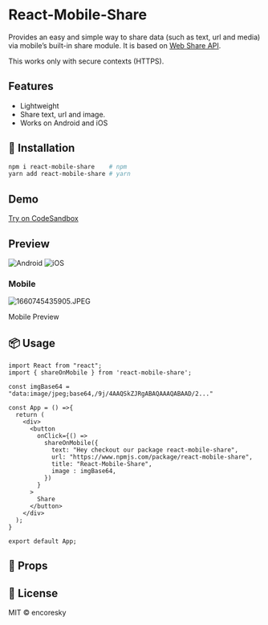 # React-Mobile-Share

Provides an easy and simple way to share data (such as text, url and media) via mobile’s built-in share module.
It is based on [Web Share API](https://developer.mozilla.org/en-US/docs/Web/API/Navigator/share).

This works only with secure contexts (HTTPS).

## Features
- Lightweight
- Share text, url and image.
- Works on Android and iOS

## 🔧 Installation

```bash
npm i react-mobile-share    # npm
yarn add react-mobile-share # yarn
```

## Demo
[Try on CodeSandbox](https://codesandbox.io/s/react-mobile-share-example-r11kjs?file=/src/App.js)

## Preview
![Android](https://raw.githubusercontent.com/encoresky/react-mobile-share/main/sample-android-share.png)
![iOS](https://raw.githubusercontent.com/encoresky/react-mobile-share/main/sample-ios-share.png)


### Mobile

![1660745435905.JPEG](README%20md%206a99d203d22b4251a55f21e69d585cc2/1660745435905.jpeg)

Mobile Preview

## 📦 Usage

```tsx
import React from "react";
import { shareOnMobile } from 'react-mobile-share';

const imgBase64 = "data:image/jpeg;base64,/9j/4AAQSkZJRgABAQAAAQABAAD/2..."

const App = () =>{
  return (
    <div>
      <button
        onClick={() =>
          shareOnMobile({
            text: "Hey checkout our package react-mobile-share",
            url: "https://www.npmjs.com/package/react-mobile-share",
            title: "React-Mobile-Share",
            image : imgBase64,	
          })
        }
      >
        Share
      </button>
    </div>
  );
}

export default App;
```

## 👀 Props



## 📜 License

MIT © encoresky

